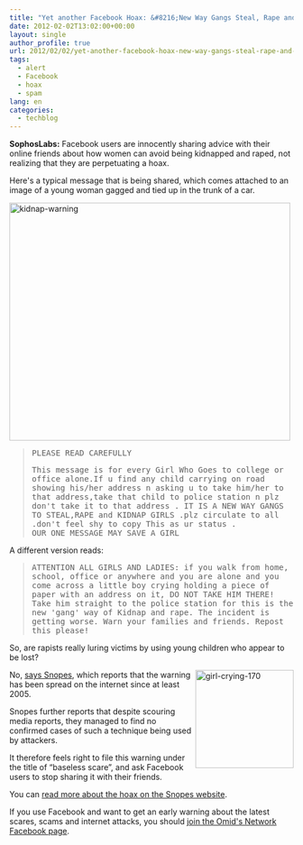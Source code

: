 ```yaml
---
title: "Yet another Facebook Hoax: &#8216;New Way Gangs Steal, Rape and Kidnap Girls'"
date: 2012-02-02T13:02:00+00:00
layout: single
author_profile: true
url: 2012/02/02/yet-another-facebook-hoax-new-way-gangs-steal-rape-and-kidnap-girls/
tags:
  - alert
  - Facebook
  - hoax
  - spam
lang: en
categories: 
  - techblog
---
```

**SophosLabs:** Facebook users are innocently sharing advice with their online friends about how women can avoid being kidnapped and raped, not realizing that they are perpetuating a hoax. 

Here's a typical message that is being shared, which comes attached to an image of a young woman gagged and tied up in the trunk of a car. 

[<img title="kidnap-warning" border="0" alt="kidnap-warning" src="http://lh5.ggpht.com/-XvqjnSyVNTo/TyqCBt5oa-I/AAAAAAAAEc4/2VgVA1pK-1I/kidnap-warning_thumb%25255B2%25255D.jpg?imgmax=800" width="498" height="422" />](http://lh5.ggpht.com/-GUDXB1ARBdo/TyqB5zJz8DI/AAAAAAAAEcw/6YB9NQjm8hc/s1600-h/kidnap-warning%25255B4%25255D.jpg) 

> <tt>PLEASE READ CAREFULLY</tt> 
> 
> <tt>This message is for every Girl Who Goes to college or office alone.If u find any child carrying on road showing his/her address n asking u to take him/her to that address,take that child to police station n plz don't take it to that address . IT IS A NEW WAY GANGS TO STEAL,RAPE and KIDNAP GIRLS .plz circulate to all .don't feel shy to copy This as ur status .</tt>  
> <tt>OUR ONE MESSAGE MAY SAVE A GIRL</tt>

A different version reads: 

> <tt>ATTENTION ALL GIRLS AND LADIES: if you walk from home, school, office or anywhere and you are alone and you come across a little boy crying holding a piece of paper with an address on it, DO NOT TAKE HIM THERE! Take him straight to the police station for this is the new 'gang' way of Kidnap and rape. The incident is getting worse. Warn your families and friends. Repost this please!</tt>

So, are rapists really luring victims by using young children who appear to be lost? 

[<img title="girl-crying-170" border="0" alt="girl-crying-170" align="right" src="http://lh3.ggpht.com/-tMeq-rh-OT4/TyqCXPYkV3I/AAAAAAAAEdI/ugSyf5bai8Q/girl-crying-170_thumb%25255B2%25255D.jpg?imgmax=800" width="174" height="174" />](http://lh5.ggpht.com/-K-OuNTD2Yt0/TyqCPT1xA2I/AAAAAAAAEdA/nq0fMJG9DAo/s1600-h/girl-crying-170%25255B4%25255D.jpg)No, <a href="http://www.snopes.com/crime/warnings/childlure.asp" target="_blank">says Snopes</a>, which reports that the warning has been spread on the internet since at least 2005. 

Snopes further reports that despite scouring media reports, they managed to find no confirmed cases of such a technique being used by attackers. 

It therefore feels right to file this warning under the title of “baseless scare”, and ask Facebook users to stop sharing it with their friends. 

You can <a href="http://www.snopes.com/crime/warnings/childlure.asp" target="_blank">read more about the hoax on the Snopes website</a>. 

If you use Facebook and want to get an early warning about the latest scares, scams and internet attacks, you should <a href="https://www.facebook.com/omidsnetwork/" target="_blank">join the Omid's Network Facebook page</a>.